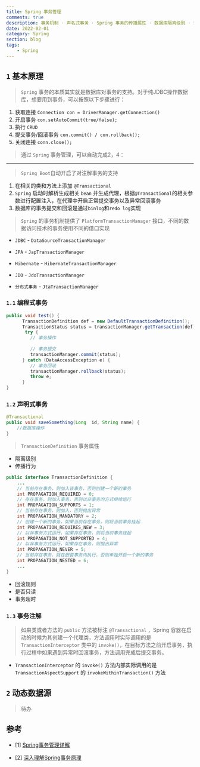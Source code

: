 ```yaml
---
title: Spring 事务管理
comments: true
description: 事务机制 · 声名式事务 · Spring 事务的传播属性 · 数据库隔离级别 · Spring中的隔离级别 · 事务的嵌套
date: 2022-02-01
category: Spring
section: blog
tags:
    - Spring
---
```


## `1` 基本原理

> `Spring` 事务的本质其实就是数据库对事务的支持。对于纯JDBC操作数据库，想要用到事务，可以按照以下步骤进行：

1. 获取连接 `Connection con = DriverManager.getConnection()`
2. 开启事务 `con.setAutoCommit(true/false);`
3. 执行 `CRUD`
4. 提交事务/回滚事务 `con.commit() / con.rollback();`
5. 关闭连接 `conn.close();`

> 通过 `Spring` 事务管理，可以自动完成2，4：
___

> `Spring Boot`自动开启了对注解事务的支持

1. 在相关的类和方法上添加 `@Transactional`
2. `Spring` 启动时解析生成相关 `bean` 并生成代理，根据`@Transactional`的相关参数进行配置注入，在代理中开启正常提交事务以及异常回滚事务
3. 数据库的事务提交和回滚是通过`binlog`和`redo log`实现


> `Spring` 的事务机制提供了 `PlatformTransactionManager` 接口，不同的数据访问技术的事务使用不同的借口实现


- `JDBC` - `DataSourceTransactionManager`

- `JPA` - `JapTransactionManager`

- `Hibernate` - `HibernateTransactionManager`

- `JDO` - `JdoTransactionManager`

- `分布式事务` - `JtaTransactionManager`

### `1.1` 编程式事务

```java
public void test() {
      TransactionDefinition def = new DefaultTransactionDefinition();
      TransactionStatus status = transactionManager.getTransaction(def);
       try {
         // 事务操作
 
         // 事务提交
         transactionManager.commit(status);
      } catch (DataAccessException e) {
         // 事务回滚
         transactionManager.rollback(status);
         throw e;
      }
}
```

### `1.2` 声明式事务

```java
@Transactional
public void saveSomething(Long  id, String name) {
    //数据库操作
}
```

> `TransactionDefinition` 事务属性

- 隔离级别
- 传播行为
```java
public interface TransactionDefinition {
    ...
    // 当前存在事务，则加入该事务，否则创建一个新的事务
    int PROPAGATION_REQUIRED = 0; 
    // 存在事务，则加入事务，否则以非事务的方式继续运行
    int PROPAGATION_SUPPORTS = 1;
    // 当前存在事务，则加入，否则抛出异常
    int PROPAGATION_MANDATORY = 2;
    // 创建一个新的事务，如果当前存在事务，则将当前事务挂起
    int PROPAGATION_REQUIRES_NEW = 3; 
    // 以非事务方式运行，如果存在事务，则将当前事务挂起
    int PROPAGATION_NOT_SUPPORTED = 4;
    // 以非事务方式运行，如果存在事务，则抛出异常
    int PROPAGATION_NEVER = 5;
    // 当前存在事务，就在嵌套事务内执行，否则单独开启一个新的事务
    int PROPAGATION_NESTED = 6;
    ...
}
```
- 回滚规则
- 是否只读
- 事务超时

### `1.3` 事务注解

> 如果类或者方法的 `public` 方法被标注 `@Transactional` ，Spring 容器在启动的时候为其创建一个代理类，方法调用时实际调用的是 `TransactionInterceptor` 类中的 `invoke()`，在目标方法之前开启事务，执行过程中如果遇到异常时回滚事务，方法调用完成后提交事务。

- `TransactionInterceptor` 的 `invoke()` 方法内部实际调用的是 `TransactionAspectSupport` 的 `invokeWithinTransaction()` 方法

## `2` 动态数据源

> 待办

## 参考

- [1] [Spring事务管理详解](https://juejin.cn/post/6844903608224333838)

- [2] [深入理解Spring事务原理](https://cloud.tencent.com/developer/article/1832182)

